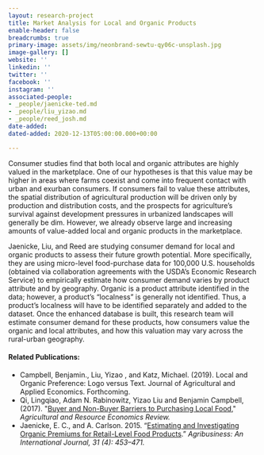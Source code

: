 ```yaml
---
layout: research-project
title: Market Analysis for Local and Organic Products
enable-header: false
breadcrumbs: true
primary-image: assets/img/neonbrand-sewtu-qy06c-unsplash.jpg
image-gallery: []
website: ''
linkedin: ''
twitter: ''
facebook: ''
instagram: ''
associated-people:
- _people/jaenicke-ted.md
- _people/liu_yizao.md
- _people/reed_josh.md
date-added: 
dated-added: 2020-12-13T05:00:00.000+00:00

---
```

Consumer studies find that both local and organic attributes are highly valued in the marketplace. One of our hypotheses is that this value may be higher in areas where farms coexist and come into frequent contact with urban and exurban consumers. If consumers fail to value these attributes, the spatial distribution of agricultural production will be driven only by production and distribution costs, and the prospects for agriculture’s survival against development pressures in urbanized landscapes will generally be dim. However, we already observe large and increasing amounts of value-added local and organic products in the marketplace.

Jaenicke, Liu, and Reed are studying consumer demand for local and organic products to assess their future growth potential. More specifically, they are using micro-level food-purchase data for 100,000 U.S. households (obtained via collaboration agreements with the USDA’s Economic Research Service) to empirically estimate how consumer demand varies by product attribute and by geography. Organic is a product attribute identified in the data; however, a product’s “localness” is generally not identified. Thus, a product’s localness will have to be identified separately and added to the dataset. Once the enhanced database is built, this research team will estimate consumer demand for these products, how consumers value the organic and local attributes, and how this valuation may vary across the rural-urban geography.

#### Related Publications:

* Campbell, Benjamin., Liu, Yizao , and Katz, Michael. (2019). Local and Organic Preference: Logo versus Text. Journal of Agricultural and Applied Economics. Forthcoming.
* Qi, Lingqiao, Adam N. Rabinowitz, Yizao Liu and Benjamin Campbell, (2017). "[Buyer and Non-Buyer Barriers to Purchasing Local Food](https://www.google.com/url?q=https%3A%2F%2Fwww.cambridge.org%2Fcore%2Fjournals%2Fagricultural-and-resource-economics-review%2Farticle%2Fbuyer-and-nonbuyer-barriers-to-purchasing-local-food%2FA67CD1E24F9226F118A164BEEE1D8E54&sa=D&sntz=1&usg=AFQjCNEsFZIT32UKqiNOt2bU8lof5-LWGQ)," _Agricultural and Resource Economics Review._
* Jaenicke, E. C., and A. Carlson. 2015. “[Estimating and Investigating Organic Premiums for Retail-Level Food Products](https://onlinelibrary.wiley.com/doi/full/10.1002/agr.21413?casa_token=rqwJygopNv4AAAAA%3AmwROrCk8Tqz31TPOkgijp3a12HEhv1O1QrHKyofiVVwFb4k7l5RNeFz8PFj2oxT1qKXixU-5PQGzZg).” _Agribusiness: An International Journal, 31 (4): 453–471._
